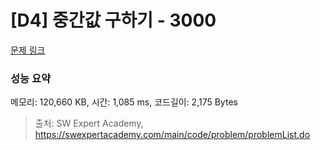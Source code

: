 # [D4] 중간값 구하기 - 3000 

[문제 링크](https://swexpertacademy.com/main/code/problem/problemDetail.do?contestProbId=AV-fO0s6ARoDFAXT) 

### 성능 요약

메모리: 120,660 KB, 시간: 1,085 ms, 코드길이: 2,175 Bytes



> 출처: SW Expert Academy, https://swexpertacademy.com/main/code/problem/problemList.do